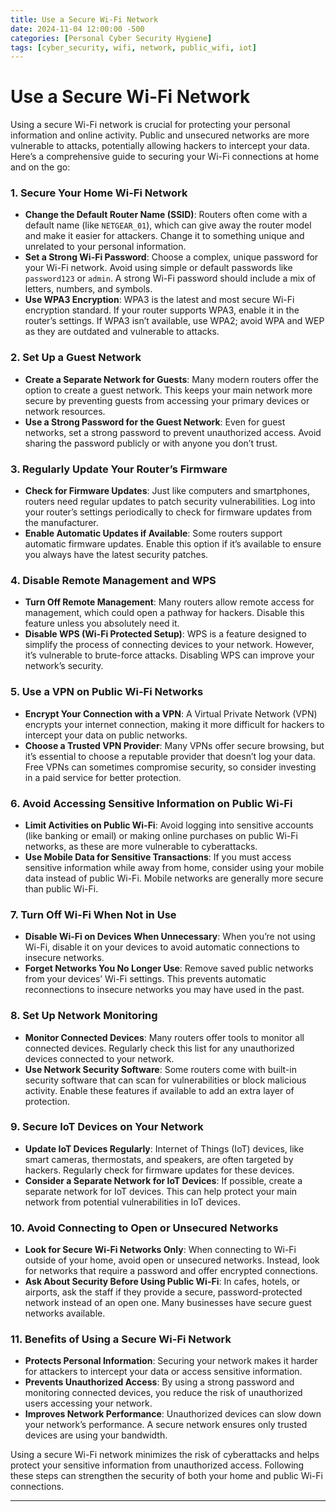 ```yaml
---
title: Use a Secure Wi-Fi Network
date: 2024-11-04 12:00:00 -500
categories: [Personal Cyber Security Hygiene]
tags: [cyber_security, wifi, network, public_wifi, iot]
---
```


# Use a Secure Wi-Fi Network

Using a secure Wi-Fi network is crucial for protecting your personal information and online activity. Public and unsecured networks are more vulnerable to attacks, potentially allowing hackers to intercept your data. Here’s a comprehensive guide to securing your Wi-Fi connections at home and on the go:

### 1. Secure Your Home Wi-Fi Network
   - **Change the Default Router Name (SSID)**: Routers often come with a default name (like `NETGEAR_01`), which can give away the router model and make it easier for attackers. Change it to something unique and unrelated to your personal information.
   - **Set a Strong Wi-Fi Password**: Choose a complex, unique password for your Wi-Fi network. Avoid using simple or default passwords like `password123` or `admin`. A strong Wi-Fi password should include a mix of letters, numbers, and symbols.
   - **Use WPA3 Encryption**: WPA3 is the latest and most secure Wi-Fi encryption standard. If your router supports WPA3, enable it in the router’s settings. If WPA3 isn’t available, use WPA2; avoid WPA and WEP as they are outdated and vulnerable to attacks.

### 2. Set Up a Guest Network
   - **Create a Separate Network for Guests**: Many modern routers offer the option to create a guest network. This keeps your main network more secure by preventing guests from accessing your primary devices or network resources.
   - **Use a Strong Password for the Guest Network**: Even for guest networks, set a strong password to prevent unauthorized access. Avoid sharing the password publicly or with anyone you don’t trust.

### 3. Regularly Update Your Router’s Firmware
   - **Check for Firmware Updates**: Just like computers and smartphones, routers need regular updates to patch security vulnerabilities. Log into your router’s settings periodically to check for firmware updates from the manufacturer.
   - **Enable Automatic Updates if Available**: Some routers support automatic firmware updates. Enable this option if it’s available to ensure you always have the latest security patches.

### 4. Disable Remote Management and WPS
   - **Turn Off Remote Management**: Many routers allow remote access for management, which could open a pathway for hackers. Disable this feature unless you absolutely need it.
   - **Disable WPS (Wi-Fi Protected Setup)**: WPS is a feature designed to simplify the process of connecting devices to your network. However, it’s vulnerable to brute-force attacks. Disabling WPS can improve your network’s security.

### 5. Use a VPN on Public Wi-Fi Networks
   - **Encrypt Your Connection with a VPN**: A Virtual Private Network (VPN) encrypts your internet connection, making it more difficult for hackers to intercept your data on public networks.
   - **Choose a Trusted VPN Provider**: Many VPNs offer secure browsing, but it’s essential to choose a reputable provider that doesn’t log your data. Free VPNs can sometimes compromise security, so consider investing in a paid service for better protection.

### 6. Avoid Accessing Sensitive Information on Public Wi-Fi
   - **Limit Activities on Public Wi-Fi**: Avoid logging into sensitive accounts (like banking or email) or making online purchases on public Wi-Fi networks, as these are more vulnerable to cyberattacks.
   - **Use Mobile Data for Sensitive Transactions**: If you must access sensitive information while away from home, consider using your mobile data instead of public Wi-Fi. Mobile networks are generally more secure than public Wi-Fi.

### 7. Turn Off Wi-Fi When Not in Use
   - **Disable Wi-Fi on Devices When Unnecessary**: When you’re not using Wi-Fi, disable it on your devices to avoid automatic connections to insecure networks.
   - **Forget Networks You No Longer Use**: Remove saved public networks from your devices’ Wi-Fi settings. This prevents automatic reconnections to insecure networks you may have used in the past.

### 8. Set Up Network Monitoring
   - **Monitor Connected Devices**: Many routers offer tools to monitor all connected devices. Regularly check this list for any unauthorized devices connected to your network.
   - **Use Network Security Software**: Some routers come with built-in security software that can scan for vulnerabilities or block malicious activity. Enable these features if available to add an extra layer of protection.

### 9. Secure IoT Devices on Your Network
   - **Update IoT Devices Regularly**: Internet of Things (IoT) devices, like smart cameras, thermostats, and speakers, are often targeted by hackers. Regularly check for firmware updates for these devices.
   - **Consider a Separate Network for IoT Devices**: If possible, create a separate network for IoT devices. This can help protect your main network from potential vulnerabilities in IoT devices.

### 10. Avoid Connecting to Open or Unsecured Networks
   - **Look for Secure Wi-Fi Networks Only**: When connecting to Wi-Fi outside of your home, avoid open or unsecured networks. Instead, look for networks that require a password and offer encrypted connections.
   - **Ask About Security Before Using Public Wi-Fi**: In cafes, hotels, or airports, ask the staff if they provide a secure, password-protected network instead of an open one. Many businesses have secure guest networks available.

### 11. Benefits of Using a Secure Wi-Fi Network
   - **Protects Personal Information**: Securing your network makes it harder for attackers to intercept your data or access sensitive information.
   - **Prevents Unauthorized Access**: By using a strong password and monitoring connected devices, you reduce the risk of unauthorized users accessing your network.
   - **Improves Network Performance**: Unauthorized devices can slow down your network’s performance. A secure network ensures only trusted devices are using your bandwidth.

Using a secure Wi-Fi network minimizes the risk of cyberattacks and helps protect your sensitive information from unauthorized access. Following these steps can strengthen the security of both your home and public Wi-Fi connections.

---